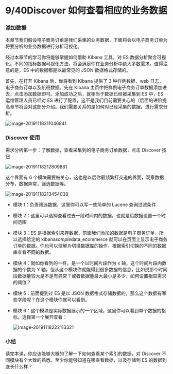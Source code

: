 # 9/40Discover 如何查看相应的业务数据

### 添加数据

本章节我们假设电子商务订单是我们采集的业务数据，下面将会以电子商务订单为将要分析的业务数据进行分析可视化。

经过本章节的学习你将能够掌握如何借助 Kibana 工具，对 ES 数据分析聚合可视化。不同的指标数据可视化方法，将会满足你在业务分析中绝大多数需求。值得注意的是，ES 中的数据都是以最常见的 JSON 数据格式存储的。

首先，在打开 Kibana 后，你将看到 Kibana 提供了 3 种样例数据，web 日志，电子商务订单以及航班数据。先在 Kibana 主页中把样例电子商务订单数据添加进去，点击添加数据即可。添加成功之后，就相当于数据已经被采集到 ES 中，ES 运维管理人员已经对 ES 进行了配置，这不是我们目前需要关心的（后面的进阶提高章节将会对这部分介绍。我们需要关系的是如何对已经采集的数据，进行需求分析。

![image-20191118211046841](https://images.gitbook.cn/2020-04-07-63255.png)

### Discover 使用

需求分析第一步：了解数据，查看采集到的电子商务订单数据，点击 Discover 按钮

![image-20191118212809881](https://images.gitbook.cn/2020-04-07-063255.png)

这个界面有 6 个模块需要被关心，这也是以后你最频繁打交道的界面，观察数据分布，数据异常，筛选数据等。

![image-20191118213454038](https://images.gitbook.cn/2020-04-07-063256.png)

- 模块 1：负责筛选数据，这里你可以写一些简单的 Lucene 查询过滤条件

- 模块 2：这里可以选择查看过去一段时间内的数据，也就是给数据设置一个时间范围

- 模块 3：ES 是根据索引来存数据，前面我们添加的数据是电子商务订单，所以选择给定的 kibana*sample*data_ecommerce 就可以在页面上显示电子商务订单的数据。你也可以理解为切换数据库的操作，根据索引切换的不同的数据库查看不同的数据。

- 模块 4：就如你看到的一样，是一个以时间片段作为 x 轴，这个时间片段内数据的个数为 Y 轴，但从这个模块你就能得到很多数据的信息，比如说那个时间段数据量较大是不是有异常？或者数据量最大最小是多少，如何设置相应需求的阈值？

- 模块 5：前面提到过 ES 是以 JSON 数据格式存储数据的，那么这个数据有哪些字段呢？在这个模块你就可以看到。

- 模块 6：这个模块是实际数据展示的一个区域，这里你可以看到单个数据的指标。选择第一个展开查看：

  ![image-20191118222113321](https://images.gitbook.cn/2020-04-07-063300.png)

### 小结

读完本课，你应该能够大概的了解一下如何查看某个索引的数据，对 Discover 不同模块有个大致的熟悉。至少你能够知道在哪查看数据，以及存储到 ES 的数据到底长什么样？
